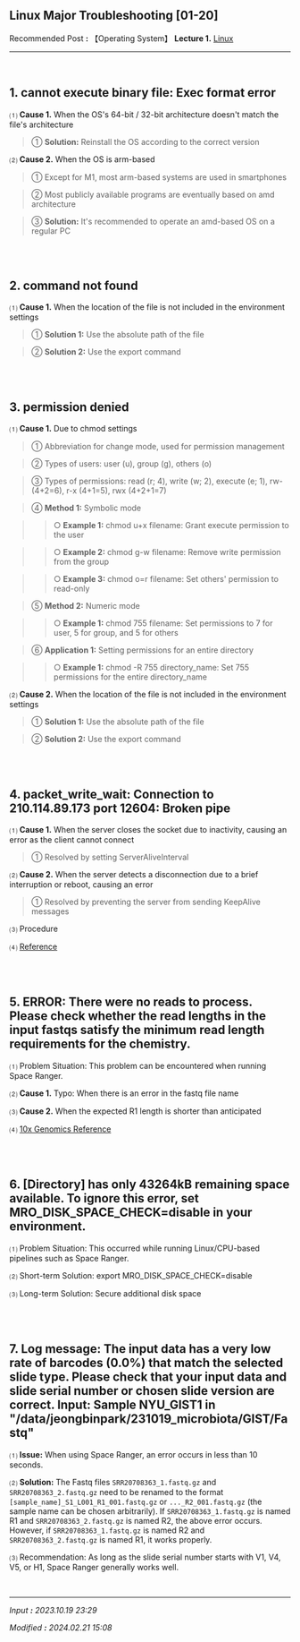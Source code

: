 ## **Linux Major Troubleshooting [01-20]**

Recommended Post **:** 【Operating System】 **Lecture 1.** [Linux](https://jb243.github.io/pages/2147)

----

<br>

## **1\. cannot execute binary file: Exec format error**

 ⑴ **Cause 1.** When the OS's 64-bit / 32-bit architecture doesn't match the file's architecture

> ① **Solution:** Reinstall the OS according to the correct version

 ⑵ **Cause 2.** When the OS is arm-based

> ① Except for M1, most arm-based systems are used in smartphones

> ② Most publicly available programs are eventually based on amd architecture

> ③ **Solution:** It's recommended to operate an amd-based OS on a regular PC

<br>

<br>

## **2\. command not found**

⑴ **Cause 1.** When the location of the file is not included in the environment settings

> ① **Solution 1:** Use the absolute path of the file

> ② **Solution 2:** Use the export command

<br>

<br>

## **3\. permission denied**

⑴ **Cause 1.** Due to chmod settings

> ① Abbreviation for change mode, used for permission management

> ② Types of users: user (u), group (g), others (o)

> ③ Types of permissions: read (r; 4), write (w; 2), execute (e; 1), rw- (4+2=6), r-x (4+1=5), rwx (4+2+1=7)

> ④ **Method 1:** Symbolic mode

>> ○ **Example 1:** chmod u+x filename: Grant execute permission to the user

>> ○ **Example 2:** chmod g-w filename: Remove write permission from the group

>> ○ **Example 3:** chmod o=r filename: Set others' permission to read-only

> ⑤ **Method 2:** Numeric mode

>> ○ **Example 1:** chmod 755 filename: Set permissions to 7 for user, 5 for group, and 5 for others

> ⑥ **Application 1:** Setting permissions for an entire directory

>> ○ **Example 1:** chmod -R 755 directory_name: Set 755 permissions for the entire directory_name

 ⑵ **Cause 2.** When the location of the file is not included in the environment settings

> ① **Solution 1:** Use the absolute path of the file

> ② **Solution 2:** Use the export command

<br>

<br>

## **4\. packet_write_wait: Connection to 210.114.89.173 port 12604: Broken pipe**

 ⑴ **Cause 1.** When the server closes the socket due to inactivity, causing an error as the client cannot connect

> ① Resolved by setting ServerAliveInterval

 ⑵ **Cause 2.** When the server detects a disconnection due to a brief interruption or reboot, causing an error

> ① Resolved by preventing the server from sending KeepAlive messages

⑶ Procedure

⑷ [Reference](https://may0301.tistory.com/10)

<br>

<br>

## **5\. ERROR: There were no reads to process. Please check whether the read lengths in the input fastqs satisfy the minimum read length requirements for the chemistry.**

⑴ Problem Situation: This problem can be encountered when running Space Ranger.

⑵ **Cause 1.** Typo: When there is an error in the fastq file name

⑶ **Cause 2.** When the expected R1 length is shorter than anticipated

⑷ [10x Genomics Reference](https://kb.10xgenomics.com/hc/en-us/articles/5568819041805-ERROR-There-were-no-reads-to-process-)

<br>

<br>

## **6\. [Directory] has only 43264kB remaining space available. To ignore this error, set MRO_DISK_SPACE_CHECK=disable in your environment.**

⑴ Problem Situation: This occurred while running Linux/CPU-based pipelines such as Space Ranger.

⑵ Short-term Solution: export MRO_DISK_SPACE_CHECK=disable

⑶ Long-term Solution: Secure additional disk space

<br>

<br>

## **7. Log message: The input data has a very low rate of barcodes (0.0%) that match the selected slide type. Please check that your input data and slide serial number or chosen slide version are correct. Input: Sample NYU_GIST1 in "/data/jeongbinpark/231019_microbiota/GIST/Fastq"**

⑴ **Issue:** When using Space Ranger, an error occurs in less than 10 seconds.

⑵ **Solution:** The Fastq files `SRR20708363_1.fastq.gz` and `SRR20708363_2.fastq.gz` need to be renamed to the format `[sample_name]_S1_L001_R1_001.fastq.gz` or `..._R2_001.fastq.gz` (the sample name can be chosen arbitrarily). If `SRR20708363_1.fastq.gz` is named R1 and `SRR20708363_2.fastq.gz` is named R2, the above error occurs. However, if `SRR20708363_1.fastq.gz` is named R2 and `SRR20708363_2.fastq.gz` is named R1, it works properly.

⑶ Recommendation: As long as the slide serial number starts with V1, V4, V5, or H1, Space Ranger generally works well.

<br>

---

_Input **:** 2023.10.19 23:29_

_Modified **:** 2024.02.21 15:08_
